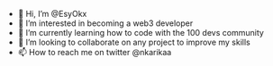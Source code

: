 - 👋 Hi, I’m @EsyOkx
- 👀 I’m interested in becoming a web3 developer
- 🌱 I’m currently learning how to code with the 100 devs community
- 💞️ I’m looking to collaborate on any project to improve my skills
- 📫 How to reach me on twitter @nkarikaa

<!---
EsyOkx/EsyOkx is a ✨ special ✨ repository because its `README.md` (this file) appears on your GitHub profile.
You can click the Preview link to take a look at your changes.
--->

